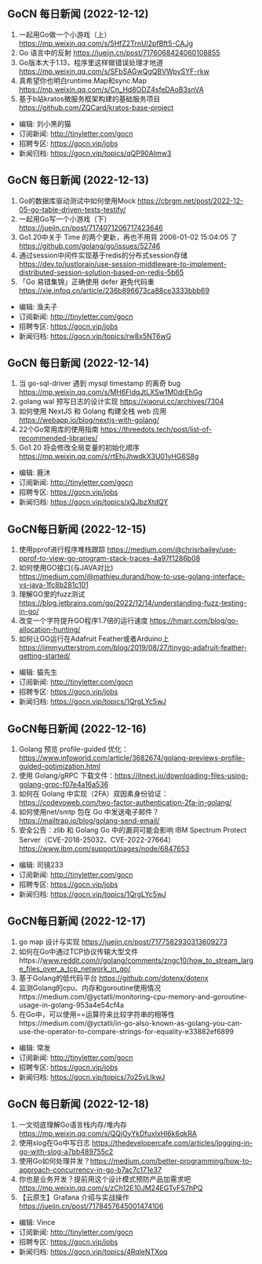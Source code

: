 ## GoCN 每日新闻 (2022-12-12)

1. 一起用Go做一个小游戏（上） https://mp.weixin.qq.com/s/5HfZ2TrnUl2pfBft5-CAJg
2. Go 语言中的反射 https://juejin.cn/post/7176068424060108855
3. Go版本大于1.13，程序里这样做错误处理才地道 https://mp.weixin.qq.com/s/SFbSAGwQgQBVWpySYF-rkw
4. 真希望你也明白runtime.Map和sync.Map https://mp.weixin.qq.com/s/Cn_Hd8ODZ4sfeDAoB3snVA
5. 基于b站kratos微服务框架构建的基础服务项目 https://github.com/ZQCard/kratos-base-project

* 编辑: 刘小黑的猫
* 订阅新闻: http://tinyletter.com/gocn
* 招聘专区: https://gocn.vip/jobs
* 新闻归档: https://gocn.vip/topics/qQP90AImw3

## GoCN 每日新闻 (2022-12-13)
1. Go的数据库驱动测试中如何使用Mock https://cbrgm.net/post/2022-12-05-go-table-driven-tests-testify/
2. 一起用Go写一个小游戏（下） https://juejin.cn/post/7174071206717423646
3. Go1.20中关于 Time 的两个更新，再也不用背 2006-01-02 15:04:05 了 https://github.com/golang/go/issues/52746
4. 通过session中间件实现基于redis的分布式session存储 https://dev.to/justlorain/use-session-middleware-to-implement-distributed-session-solution-based-on-redis-5b65
5. 「Go 易错集锦」正确使用 defer 避免代码重 https://xie.infoq.cn/article/236b896673ca88ce3333bbb69

* 编辑: 渔夫子
* 订阅新闻: http://tinyletter.com/gocn
* 招聘专区: https://gocn.vip/jobs
* 新闻归档: https://gocn.vip/topics/rw8x5NT6wG

## GoCN 每日新闻 (2022-12-14)
1. 当 go-sql-driver 遇到 mysql timestamp 的离奇 bug https://mp.weixin.qq.com/s/MH6FldqJtLXSw1M0drEhGg
2. golang wal 预写日志的设计实现 https://xiaorui.cc/archives/7304
3. 如何使用 NextJS 和 Golang 构建全栈 web 应用 https://webapp.io/blog/nextjs-with-golang/
4. 22个Go常用库的使用指南 https://threedots.tech/post/list-of-recommended-libraries/
5. Go1.20 将会修改全局变量的初始化顺序 https://mp.weixin.qq.com/s/rtEhjJhwdkX3U01vHG6S8g

* 编辑: 鹿沐
* 订阅新闻: http://tinyletter.com/gocn
* 招聘专区: https://gocn.vip/jobs
* 新闻归档: https://gocn.vip/topics/xQJbzXtdQY

## GoCN每日新闻 (2022-12-15)
1. 使用pprof进行程序堆栈跟踪 https://medium.com/@chrisrbailey/use-pprof-to-view-go-program-stack-traces-4a97f1286b08
2. 如何使用GO接口(与JAVA对比) https://medium.com/@mathieu.durand/how-to-use-golang-interface-vs-java-1fc8b281c101
3. 理解GO里的fuzz测试 https://blog.jetbrains.com/go/2022/12/14/understanding-fuzz-testing-in-go/
4. 改变一个字符提升GO程序1.7倍的运行速度 https://hmarr.com/blog/go-allocation-hunting/
5. 如何让GO运行在Adafruit Feather或者Arduino上 https://jimmyutterstrom.com/blog/2019/08/27/tinygo-adafruit-feather-getting-started/

* 编辑: 猫先生
* 订阅新闻: http://tinyletter.com/gocn
* 招聘专区: https://gocn.vip/jobs
* 新闻归档: https://gocn.vip/topics/1QrgLYc5wJ

## GoCN每日新闻 (2022-12-16)

1. Golang 预览 profile-guided 优化：https://www.infoworld.com/article/3682674/golang-previews-profile-guided-optimization.html
2. 使用 Golang/gRPC 下载文件：https://itnext.io/downloading-files-using-golang-grpc-f07e4a16a536
3. 如何在 Golang 中实现（2FA）双因素身份验证：https://codevoweb.com/two-factor-authentication-2fa-in-golang/
4. 如何使用net/smtp 包在 Go 中发送电子邮件？https://mailtrap.io/blog/golang-send-email/
5. 安全公告：zlib 和 Golang Go 中的漏洞可能会影响 IBM Spectrum Protect Server（CVE-2018-25032、CVE-2022-27664）https://www.ibm.com/support/pages/node/6847653

* 编辑: 司镜233
* 订阅新闻: http://tinyletter.com/gocn
* 招聘专区: https://gocn.vip/jobs
* 新闻归档: https://gocn.vip/topics/1QrgLYc5wJ

## GoCN每日新闻 (2022-12-17)
1. go map 设计与实现 https://juejin.cn/post/7177582930313609273
2. 如何在Go中通过TCP协议传输大型文件https://www.reddit.com/r/golang/comments/zngc10/how_to_stream_large_files_over_a_tcp_network_in_go/
3. 基于Golang的低代码平台 https://github.com/dotenx/dotenx
4. 监测Golang的cpu、内存和goroutine使用情况https://medium.com/@yctatli/monitoring-cpu-memory-and-goroutine-usage-in-golang-953a4e54cf4a
5. 在Go中，可以使用==运算符来比较字符串的相等性https://medium.com/@yctatli/in-go-also-known-as-golang-you-can-use-the-operator-to-compare-strings-for-equality-e33882ef6899

* 编辑: 常发
* 订阅新闻: http://tinyletter.com/gocn
* 招聘专区: https://gocn.vip/jobs
* 新闻归档: https://gocn.vip/topics/7o25vLIkwJ

## GoCN 每日新闻 (2022-12-18)

1. 一文彻底理解Go语言栈内存/堆内存 https://mp.weixin.qq.com/s/QQjOyYkDfuxIxHl6k6qkRA
2. 使用slog在Go中写日志 https://thedevelopercafe.com/articles/logging-in-go-with-slog-a7bb489755c2
3. 使用Go如何处理并发？https://medium.com/better-programming/how-to-approach-concurrency-in-go-b7ac7c171e37
4. 你也是业务开发？提前用这个设计模式预防产品加需求吧 https://mp.weixin.qq.com/s/zCh12E10JM24EGTyFS7hPQ
5. 【云原生】Grafana 介绍与实战操作 https://juejin.cn/post/7178457645001474106

* 编辑: Vince
* 订阅新闻: http://tinyletter.com/gocn
* 招聘专区: https://gocn.vip/jobs
* 新闻归档: https://gocn.vip/topics/4RqleNTXoq